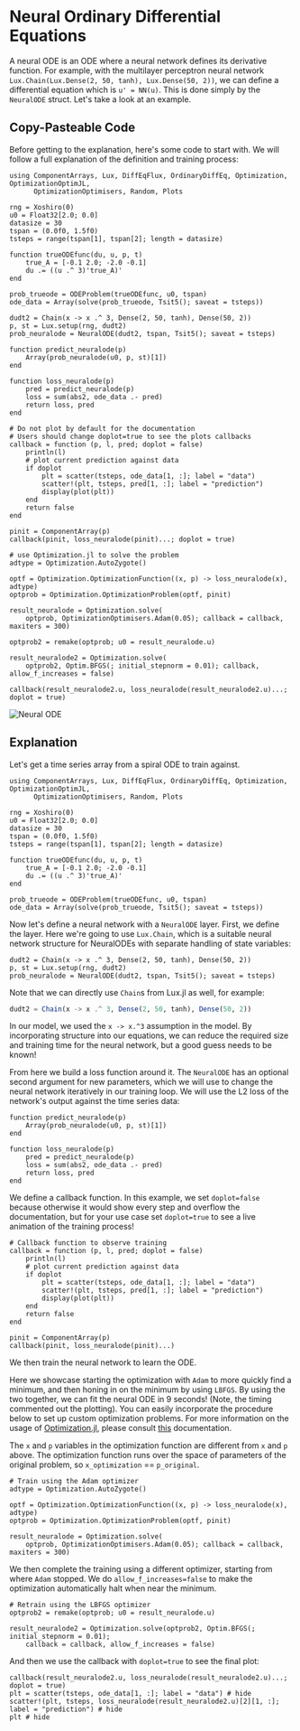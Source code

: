 # Neural Ordinary Differential Equations

A neural ODE is an ODE where a neural
network defines its derivative function. For example, with the multilayer
perceptron neural network `Lux.Chain(Lux.Dense(2, 50, tanh), Lux.Dense(50, 2))`,
we can define a differential equation which is `u' = NN(u)`. This is done simply
by the `NeuralODE` struct. Let's take a look at an example.

## Copy-Pasteable Code

Before getting to the explanation, here's some code to start with. We will
follow a full explanation of the definition and training process:

```@example neuralode_cp
using ComponentArrays, Lux, DiffEqFlux, OrdinaryDiffEq, Optimization, OptimizationOptimJL,
      OptimizationOptimisers, Random, Plots

rng = Xoshiro(0)
u0 = Float32[2.0; 0.0]
datasize = 30
tspan = (0.0f0, 1.5f0)
tsteps = range(tspan[1], tspan[2]; length = datasize)

function trueODEfunc(du, u, p, t)
    true_A = [-0.1 2.0; -2.0 -0.1]
    du .= ((u .^ 3)'true_A)'
end

prob_trueode = ODEProblem(trueODEfunc, u0, tspan)
ode_data = Array(solve(prob_trueode, Tsit5(); saveat = tsteps))

dudt2 = Chain(x -> x .^ 3, Dense(2, 50, tanh), Dense(50, 2))
p, st = Lux.setup(rng, dudt2)
prob_neuralode = NeuralODE(dudt2, tspan, Tsit5(); saveat = tsteps)

function predict_neuralode(p)
    Array(prob_neuralode(u0, p, st)[1])
end

function loss_neuralode(p)
    pred = predict_neuralode(p)
    loss = sum(abs2, ode_data .- pred)
    return loss, pred
end

# Do not plot by default for the documentation
# Users should change doplot=true to see the plots callbacks
callback = function (p, l, pred; doplot = false)
    println(l)
    # plot current prediction against data
    if doplot
        plt = scatter(tsteps, ode_data[1, :]; label = "data")
        scatter!(plt, tsteps, pred[1, :]; label = "prediction")
        display(plot(plt))
    end
    return false
end

pinit = ComponentArray(p)
callback(pinit, loss_neuralode(pinit)...; doplot = true)

# use Optimization.jl to solve the problem
adtype = Optimization.AutoZygote()

optf = Optimization.OptimizationFunction((x, p) -> loss_neuralode(x), adtype)
optprob = Optimization.OptimizationProblem(optf, pinit)

result_neuralode = Optimization.solve(
    optprob, OptimizationOptimisers.Adam(0.05); callback = callback, maxiters = 300)

optprob2 = remake(optprob; u0 = result_neuralode.u)

result_neuralode2 = Optimization.solve(
    optprob2, Optim.BFGS(; initial_stepnorm = 0.01); callback, allow_f_increases = false)

callback(result_neuralode2.u, loss_neuralode(result_neuralode2.u)...; doplot = true)
```

![Neural ODE](https://user-images.githubusercontent.com/1814174/88589293-e8207f80-d026-11ea-86e2-8a3feb8252ca.gif)

## Explanation

Let's get a time series array from a spiral ODE to train against.

```@example neuralode
using ComponentArrays, Lux, DiffEqFlux, OrdinaryDiffEq, Optimization, OptimizationOptimJL,
      OptimizationOptimisers, Random, Plots

rng = Xoshiro(0)
u0 = Float32[2.0; 0.0]
datasize = 30
tspan = (0.0f0, 1.5f0)
tsteps = range(tspan[1], tspan[2]; length = datasize)

function trueODEfunc(du, u, p, t)
    true_A = [-0.1 2.0; -2.0 -0.1]
    du .= ((u .^ 3)'true_A)'
end

prob_trueode = ODEProblem(trueODEfunc, u0, tspan)
ode_data = Array(solve(prob_trueode, Tsit5(); saveat = tsteps))
```

Now let's define a neural network with a `NeuralODE` layer. First, we define
the layer. Here we're going to use `Lux.Chain`, which is a suitable neural network
structure for NeuralODEs with separate handling of state variables:

```@example neuralode
dudt2 = Chain(x -> x .^ 3, Dense(2, 50, tanh), Dense(50, 2))
p, st = Lux.setup(rng, dudt2)
prob_neuralode = NeuralODE(dudt2, tspan, Tsit5(); saveat = tsteps)
```

Note that we can directly use `Chain`s from Lux.jl as well, for example:

```julia
dudt2 = Chain(x -> x .^ 3, Dense(2, 50, tanh), Dense(50, 2))
```

In our model, we used the `x -> x.^3` assumption in the model. By incorporating
structure into our equations, we can reduce the required size and training time
for the neural network, but a good guess needs to be known!

From here we build a loss function around it. The `NeuralODE` has an optional
second argument for new parameters, which we will use to change the
neural network iteratively in our training loop. We will use the L2 loss of the network's
output against the time series data:

```@example neuralode
function predict_neuralode(p)
    Array(prob_neuralode(u0, p, st)[1])
end

function loss_neuralode(p)
    pred = predict_neuralode(p)
    loss = sum(abs2, ode_data .- pred)
    return loss, pred
end
```

We define a callback function. In this example, we set `doplot=false` because otherwise
it would show every step and overflow the documentation, but for your use case set `doplot=true` to see a live animation of the training process!

```@example neuralode
# Callback function to observe training
callback = function (p, l, pred; doplot = false)
    println(l)
    # plot current prediction against data
    if doplot
        plt = scatter(tsteps, ode_data[1, :]; label = "data")
        scatter!(plt, tsteps, pred[1, :]; label = "prediction")
        display(plot(plt))
    end
    return false
end

pinit = ComponentArray(p)
callback(pinit, loss_neuralode(pinit)...)
```

We then train the neural network to learn the ODE.

Here we showcase starting the optimization with `Adam` to more quickly find a
minimum, and then honing in on the minimum by using `LBFGS`. By using the two
together, we can fit the neural ODE in 9 seconds! (Note, the timing
commented out the plotting). You can easily incorporate the procedure below to
set up custom optimization problems. For more information on the usage of
[Optimization.jl](https://github.com/SciML/Optimization.jl), please consult
[this](https://docs.sciml.ai/Optimization/stable/) documentation.

The `x` and `p` variables in the optimization function are different from
`x` and `p` above. The optimization function runs over the space of parameters of
the original problem, so `x_optimization` == `p_original`.

```@example neuralode
# Train using the Adam optimizer
adtype = Optimization.AutoZygote()

optf = Optimization.OptimizationFunction((x, p) -> loss_neuralode(x), adtype)
optprob = Optimization.OptimizationProblem(optf, pinit)

result_neuralode = Optimization.solve(
    optprob, OptimizationOptimisers.Adam(0.05); callback = callback, maxiters = 300)
```

We then complete the training using a different optimizer, starting from where
`Adam` stopped. We do `allow_f_increases=false` to make the optimization automatically
halt when near the minimum.

```@example neuralode
# Retrain using the LBFGS optimizer
optprob2 = remake(optprob; u0 = result_neuralode.u)

result_neuralode2 = Optimization.solve(optprob2, Optim.BFGS(; initial_stepnorm = 0.01);
    callback = callback, allow_f_increases = false)
```

And then we use the callback with `doplot=true` to see the final plot:

```@example neuralode
callback(result_neuralode2.u, loss_neuralode(result_neuralode2.u)...; doplot = true)
plt = scatter(tsteps, ode_data[1, :]; label = "data") # hide
scatter!(plt, tsteps, loss_neuralode(result_neuralode2.u)[2][1, :]; label = "prediction") # hide 
plt # hide
```
